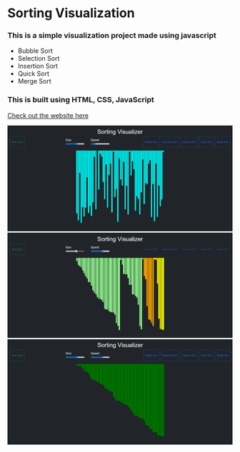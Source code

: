 # Sorting Visualization
### This is a simple visualization project made using javascript 
- Bubble Sort 
- Selection Sort
- Insertion Sort
- Quick Sort
- Merge Sort

### This is built using HTML, CSS, JavaScript <br/>

[Check out the website here](/)

<img src="img/img1.png"> <br/>
<img src="img/img2.png"> <br/>
<img src="img/img3.png"> <br/>
